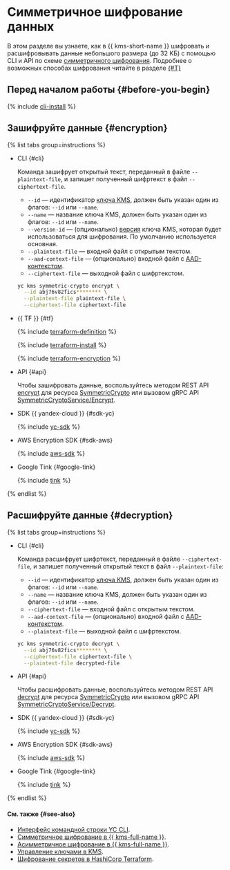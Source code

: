 # Симметричное шифрование данных

В этом разделе вы узнаете, как в {{ kms-short-name }} шифровать и расшифровывать данные небольшого размера (до 32 КБ) с помощью CLI и API по схеме [симметричного шифрования](../concepts/symmetric-encryption.md). Подробнее о возможных способах шифрования читайте в разделе [{#T}](../tutorials/encrypt/index.md)

## Перед началом работы {#before-you-begin}

{% include [cli-install](../../_includes/cli-install.md) %}

## Зашифруйте данные {#encryption}

{% list tabs group=instructions %}

- CLI {#cli}

  Команда зашифрует открытый текст, переданный в файле `--plaintext-file`, и запишет полученный шифртекст в файл `--ciphertext-file`.

  * `--id` —  идентификатор [ключа KMS](../concepts/key.md), должен быть указан один из флагов: `--id` или `--name`.
  * `--name` — название ключа KMS, должен быть указан один из флагов: `--id` или `--name`.
  * `--version-id` — (опционально) [версия](../concepts/version.md) ключа KMS, которая будет использоваться для шифрования. По умолчанию используется основная.
  * `--plaintext-file` — входной файл с открытым текстом.
  * `--aad-context-file` — (опционально) входной файл с [AAD-контекстом](../concepts/symmetric-encryption.md#add-context).
  * `--ciphertext-file` — выходной файл с шифртекстом.

  ```bash
  yc kms symmetric-crypto encrypt \
    --id abj76v82fics******** \
    --plaintext-file plaintext-file \
    --ciphertext-file ciphertext-file
  ```

- {{ TF }} {#tf}

  {% include [terraform-definition](../../_tutorials/_tutorials_includes/terraform-definition.md) %}

  {% include [terraform-install](../../_includes/terraform-install.md) %}

  {% include [terraform-encryption](../../_includes/kms/terraform-encryption.md) %}

- API {#api}

  Чтобы зашифровать данные, воспользуйтесь методом REST API [encrypt](../../kms/api-ref/SymmetricCrypto/encrypt.md) для ресурса [SymmetricCrypto](../../kms/api-ref/SymmetricCrypto/index.md) или вызовом gRPC API [SymmetricCryptoService/Encrypt](../../kms/api-ref/grpc/SymmetricCrypto/encrypt.md).

- SDK {{ yandex-cloud }} {#sdk-yc}

  {% include [yc-sdk](../../_includes/kms/sdk-encypt.md) %}

- AWS Encryption SDK {#sdk-aws}

  {% include [aws-sdk](../../_includes/kms/aws-encypt.md) %}

- Google Tink {#google-tink}

  {% include [tink](../../_includes/kms/google-encypt.md) %}


{% endlist %}

## Расшифруйте данные {#decryption}

{% list tabs group=instructions %}

- CLI {#cli}

  Команда расшифрует шифртекст, переданный в файле `--ciphertext-file`, и запишет полученный открытый текст в файл `--plaintext-file`:

  * `--id` — идентификатор [ключа KMS](../concepts/key.md), должен быть указан один из флагов: `--id` или `--name`.
  * `--name` — название ключа KMS, должен быть указан один из флагов: `--id` или `--name`.
  * `--ciphertext-file` — входной файл с открытым текстом.
  * `--aad-context-file` — (опционально) входной файл с [AAD-контекстом](../concepts/symmetric-encryption.md#add-context).
  * `--plaintext-file` — выходной файл с шифртекстом.

  ```bash
  yc kms symmetric-crypto decrypt \
    --id abj76v82fics******** \
    --ciphertext-file ciphertext-file \
    --plaintext-file decrypted-file
  ```

- API {#api}

  Чтобы расшифровать данные, воспользуйтесь методом REST API [decrypt](../../kms/api-ref/SymmetricCrypto/decrypt.md) для ресурса [SymmetricCrypto](../../kms/api-ref/SymmetricCrypto/index.md) или вызовом gRPC API [SymmetricCryptoService/Decrypt](../../kms/api-ref/grpc/SymmetricCrypto/decrypt.md).

- SDK {{ yandex-cloud }} {#sdk-yc}

  {% include [yc-sdk](../../_includes/kms/sdk-encypt.md) %}

- AWS Encryption SDK {#sdk-aws}

  {% include [aws-sdk](../../_includes/kms/aws-encypt.md) %}

- Google Tink {#google-tink}

  {% include [tink](../../_includes/kms/google-encypt.md) %}


{% endlist %}


#### См. также {#see-also}

* [Интерфейс командной строки YC CLI](../../cli).
* [Симметричное шифрование в {{ kms-full-name }}](../concepts/symmetric-encryption.md).
* [Асимметричное шифрование в {{ kms-full-name }}](../concepts/asymmetric-encryption.md).
* [Управление ключами в KMS](./index.md).
* [Шифрование секретов в HashiCorp Terraform](../../kms/tutorials/terraform-secret.md).
